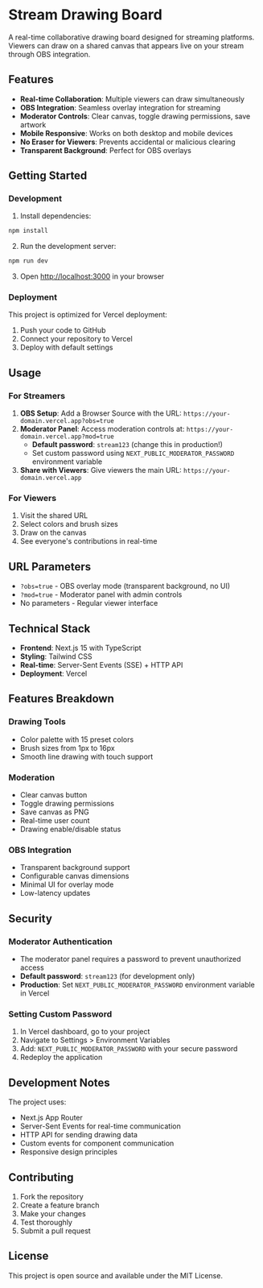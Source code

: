 # Stream Drawing Board

A real-time collaborative drawing board designed for streaming platforms. Viewers can draw on a shared canvas that appears live on your stream through OBS integration.

## Features

- **Real-time Collaboration**: Multiple viewers can draw simultaneously
- **OBS Integration**: Seamless overlay integration for streaming
- **Moderator Controls**: Clear canvas, toggle drawing permissions, save artwork
- **Mobile Responsive**: Works on both desktop and mobile devices
- **No Eraser for Viewers**: Prevents accidental or malicious clearing
- **Transparent Background**: Perfect for OBS overlays

## Getting Started

### Development

1. Install dependencies:
```bash
npm install
```

2. Run the development server:
```bash
npm run dev
```

3. Open [http://localhost:3000](http://localhost:3000) in your browser

### Deployment

This project is optimized for Vercel deployment:

1. Push your code to GitHub
2. Connect your repository to Vercel
3. Deploy with default settings

## Usage

### For Streamers

1. **OBS Setup**: Add a Browser Source with the URL: `https://your-domain.vercel.app?obs=true`
2. **Moderator Panel**: Access moderation controls at: `https://your-domain.vercel.app?mod=true`
   - **Default password**: `stream123` (change this in production!)
   - Set custom password using `NEXT_PUBLIC_MODERATOR_PASSWORD` environment variable
3. **Share with Viewers**: Give viewers the main URL: `https://your-domain.vercel.app`

### For Viewers

1. Visit the shared URL
2. Select colors and brush sizes
3. Draw on the canvas
4. See everyone's contributions in real-time

## URL Parameters

- `?obs=true` - OBS overlay mode (transparent background, no UI)
- `?mod=true` - Moderator panel with admin controls
- No parameters - Regular viewer interface

## Technical Stack

- **Frontend**: Next.js 15 with TypeScript
- **Styling**: Tailwind CSS
- **Real-time**: Server-Sent Events (SSE) + HTTP API
- **Deployment**: Vercel

## Features Breakdown

### Drawing Tools
- Color palette with 15 preset colors
- Brush sizes from 1px to 16px
- Smooth line drawing with touch support

### Moderation
- Clear canvas button
- Toggle drawing permissions
- Save canvas as PNG
- Real-time user count
- Drawing enable/disable status

### OBS Integration
- Transparent background support
- Configurable canvas dimensions
- Minimal UI for overlay mode
- Low-latency updates

## Security

### Moderator Authentication
- The moderator panel requires a password to prevent unauthorized access
- **Default password**: `stream123` (for development only)
- **Production**: Set `NEXT_PUBLIC_MODERATOR_PASSWORD` environment variable in Vercel

### Setting Custom Password
1. In Vercel dashboard, go to your project
2. Navigate to Settings > Environment Variables
3. Add: `NEXT_PUBLIC_MODERATOR_PASSWORD` with your secure password
4. Redeploy the application

## Development Notes

The project uses:
- Next.js App Router
- Server-Sent Events for real-time communication
- HTTP API for sending drawing data
- Custom events for component communication
- Responsive design principles

## Contributing

1. Fork the repository
2. Create a feature branch
3. Make your changes
4. Test thoroughly
5. Submit a pull request

## License

This project is open source and available under the MIT License.
